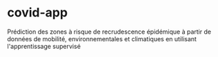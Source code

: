 # covid-app
Prédiction des zones à risque de recrudescence épidémique à partir de données de mobilité, environnementales et climatiques en utilisant l'apprentissage supervisé
